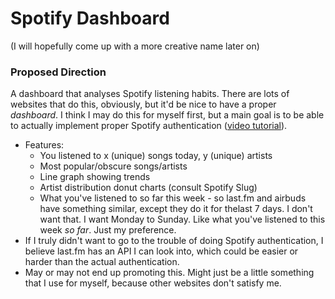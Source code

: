 # Spotify Dashboard 
(I will hopefully come up with a more creative name later on)

### Proposed Direction
A dashboard that analyses Spotify listening habits. There are lots of websites that do this, obviously, but it'd be nice to have a proper *dashboard*. I think I may do this for myself first, but a main goal is to be able to actually implement proper Spotify authentication ([video tutorial](https://www.youtube.com/watch?v=olY_2MW4Eik&ab_channel=ImdadCodes)).
* Features: 
    * You listened to x (unique) songs today, y (unique) artists
    * Most popular/obscure songs/artists
    * Line graph showing trends
    * Artist distribution donut charts (consult Spotify Slug)
    * What you've listened to so far this week - so last.fm and airbuds have something similar, except they do it for thelast 7 days. I don't want that. I want Monday to Sunday. Like what you've listened to this week *so far*. Just my preference.
* If I truly didn't want to go to the trouble of doing Spotify authentication, I believe last.fm has an API I can look into, which could be easier or harder than the actual authentication. 
* May or may not end up promoting this. Might just be a little something that I use for myself, because other websites don't satisfy me.